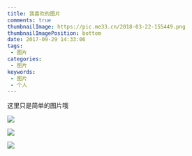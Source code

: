 ```yaml
---
title: 我喜欢的图片
comments: true
thumbnailImage: https://pic.me33.cn/2018-03-22-155449.png
thumbnailImagePosition: bottom
date: 2017-09-29 14:33:06
tags:
 - 图片
categories:
 - 图片
keywords:
 - 图片
 - 个人
---
```


这里只是简单的图片哦
<!-- excerpt -->

![](https://pic.me33.cn/2018-03-22-13543637-2560-1600.jpg)

![](https://pic.me33.cn/2018-03-22-14183430-2560-1600.jpg)

![](https://pic.me33.cn/2018-03-22-14220987-2560-1600.jpg)